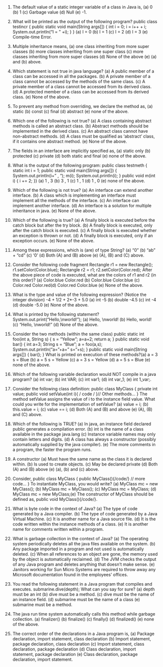 1) The default value of a static integer variable of a class in Java is,
(a) 0
(b) 1
(c) Garbage value
(d) Null (e) -1.

2) What will be printed as the output of the following program?
public class testincr
{
public static void main(String args[])
{
int i = 0;
i = i++ + i;
System.out.println(“I = ” +i);
}
}
(a) I = 0
(b) I = 1
(c) I = 2
(d) I = 3
(e) Compile-time Error.

3) Multiple inheritance means,
(a) one class inheriting from more super classes
(b) more classes inheriting from one super class
(c) more classes inheriting from more super classes
(d) None of the above
(e) (a) and (b) above.
4) Which statement is not true in java language?
(a) A public member of a class can be accessed in all the packages.
(b) A private member of a class cannot be accessed by the methods of the same class.
(c) A private member of a class cannot be accessed from its derived class.
(d) A protected member of a class can be accessed from its derived class.
(e) None of the above.

5) To prevent any method from overriding, we declare the method as,
(a) static
(b) const
(c) final
(d) abstract
(e) none of the above.

6) Which one of the following is not true?
(a) A class containing abstract methods is called an abstract class.
(b) Abstract methods should be implemented in the derived class.
(c) An abstract class cannot have non-abstract methods.
(d) A class must be qualified as ‘abstract’ class, if it contains one abstract method.
(e) None of the above.
7) The fields in an interface are implicitly specified as,
(a) static only
(b) protected
(c) private
(d) both static and final
(e) none of the above.

8) What is the output of the following program:
public class testmeth
{
static int i = 1;
public static void main(String args[])
{
System.out.println(i+” , “);
m(i);
System.out.println(i);
}
public void m(int i)
{
i += 2;
}}
(a) 1 , 3
(b) 3 , 1
(c) 1 , 1
(d) 1 , 0
(e) none of the above.

9) Which of the following is not true?
(a) An interface can extend another interface.
(b) A class which is implementing an interface must implement all the methods of the
interface.
(c) An interface can implement another interface.
(d) An interface is a solution for multiple inheritance in java.
(e) None of the above.

10) Which of the following is true?
(a) A finally block is executed before the catch block but after the try block.
(b) A finally block is executed, only after the catch block is executed.
(c) A finally block is executed whether an exception is thrown or not.
(d) A finally block is executed, only if an exception occurs.
(e) None of the above.
11) Among these expressions, which is (are) of type String?
(a) “0”
(b) “ab” + “cd”
(c) ‘0’
(d) Both (A) and (B) above (e) (A), (B) and (C) above.

12) Consider the following code fragment
Rectangle r1 = new Rectangle();
r1.setColor(Color.blue);
Rectangle r2 = r1;
r2.setColor(Color.red);
After the above piece of code is executed, what are the colors of r1 and
r2 (in this order)?
(a) Color.blue
Color.red
(b) Color.blue
Color.blue
(c) Color.red
Color.red(d) Color.red
Color.blue
(e) None of the above.

13) What is the type and value of the following expression? (Notice the integer division)
-4 + 1/2 + 2*-3 + 5.0
(a) int -5
(b) double -4.5
(c) int -4
(d) double -5.0
(e) None of the above.

14) What is printed by the following statement?
System.out.print(“Hello,\nworld!”);
(a) Hello, \nworld!
(b) Hello, world!
(c) “Hello, \nworld!”
(d) None of the above.

15) Consider the two methods (within the same class)
public static int foo(int a, String s)
{
s = “Yellow”;
a=a+2;
return a;
}
public static void bar()
{
int a=3;
String s = “Blue”;
a = foo(a,s);
System.out.println(“a=”+a+” s=”+s);
}
public static void main(String args[])
{
bar();
}
What is printed on execution of these methods?(a) a = 3 s = Blue
(b) a = 5 s = Yellow
(c) a = 3 s = Yellow
(d) a = 5 s = Blue
(e) none of the above.

16) Which of the following variable declaration would NOT compile in a java program?
(a) int var;
(b) int VAR;
(c) int var1;
(d) int var_1;
(e) int 1_var;.

17) Consider the following class definition:
public class MyClass
{
private int value;
public void setValue(int i){ / code / }// Other methods...
}
The method setValue assigns the value of i to the instance field value. What could you write
for the implementation of setValue?
(a) value = i;
(b) this.value = i;
(c) value == i;
(d) Both (A) and (B) and above (e) (A), (B) and (C) above.

18) Which of the following is TRUE?
(a) In java, an instance field declared public generates a compilation error.
(b) int is the name of a class available in the package java.lang
(c) Instance variable names may only contain letters and digits.
(d) A class has always a constructor (possibly automatically supplied by the java compiler).
(e) The more comments in a program, the faster the program runs.

19) A constructor
(a) Must have the same name as the class it is declared within.
(b) Is used to create objects.
(c) May be declared private
(d) Both (A) and (B) above
(e) (a), (b) and (c) above.

20) Consider,
public class MyClass
{
public MyClass(){/code/}
// more code...
}
To instantiate MyClass, you would write?
(a) MyClass mc = new MyClass();
(b) MyClass mc = MyClass();
(c) MyClass mc = MyClass;
(d) MyClass mc = new MyClass;(e) The constructor of MyClass should be defined as, public void MyClass(){/code/}.

21) What is byte code in the context of Java?
(a) The type of code generated by a Java compiler.
(b) The type of code generated by a Java Virtual Machine.
(c) It is another name for a Java source file.
(d) It is the code written within the instance methods of a class.
(e) It is another name for comments written within a program.

22) What is garbage collection in the context of Java?
(a) The operating system periodically deletes all the java files available on the system.
(b) Any package imported in a program and not used is automatically deleted.
(c) When all references to an object are gone, the memory used by the object is automatically
reclaimed.
(d) The JVM checks the output of any Java program and deletes anything that doesn’t make
sense.
(e) Janitors working for Sun Micro Systems are required to throw away any Microsoft
documentation found in the employees’ offices.

23) You read the following statement in a Java program that compiles and executes.
submarine.dive(depth);
What can you say for sure?
(a) depth must be an int
(b) dive must be a method.
(c) dive must be the name of an instance field.
(d) submarine must be the name of a class
(e) submarine must be a method.

24) The java run time system automatically calls this method while garbage collection.
(a) finalizer()
(b) finalize()
(c) finally()
(d) finalized()
(e) none of the above.

25) The correct order of the declarations in a Java program is,
(a) Package declaration, import statement, class declaration
(b) Import statement, package declaration, class declaration
(c) Import statement, class declaration, package declaration
(d) Class declaration, import statement, package declaration
(e) Class declaration, package declaration, import statement.
